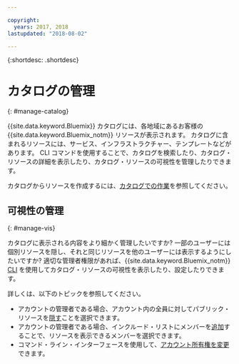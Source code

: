 ```yaml
---

copyright:
  years: 2017, 2018
lastupdated: "2018-08-02"

---
```


{:shortdesc: .shortdesc}

# カタログの管理
{: #manage-catalog}

{{site.data.keyword.Bluemix}} カタログには、各地域にあるお客様の {{site.data.keyword.Bluemix_notm}} リソースが表示されます。 カタログに含まれるリソースには、サービス、インフラストラクチャー、テンプレートなどがあります。 CLI コマンドを使用することで、カタログを検索したり、カタログ・リソースの詳細を表示したり、カタログ・リソースの可視性を管理したりできます。

カタログからリソースを作成するには、[カタログでの作業](/docs/overview/ui.html#catalogcreate)を参照してください。

## 可視性の管理
{: #manage-vis}

カタログに表示される内容をより細かく管理したいですか? 一部のユーザーには個別リソースを隠し、それと同じリソースを他のユーザーには表示するようにしたいですか? 適切な管理者権限があれば、{{site.data.keyword.Bluemix_notm}} [CLI](/docs/cli/index.html#overview) を使用してカタログ・リソースの可視性を表示したり、設定したりできます。

詳しくは、以下のトピックを参照してください。

* アカウントの管理者である場合、アカウント内の全員に対してパブリック・リソースを[隠す](/docs/account/exclude.html)ことを選択できます。
* アカウントの管理者である場合、インクルード・リストにメンバーを[追加](/docs/account/include.html)することで、リソースを表示できるメンバーを選択できます。
* コマンド・ライン・インターフェースを使用して、[アカウント所有権を変更](/docs/account/owners.html)できます。
